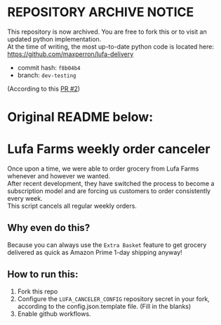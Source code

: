 # REPOSITORY ARCHIVE NOTICE
This repository is now archived. You are free to fork this or to visit an updated python implementation.  
At the time of writing, the most up-to-date python code is located here: https://github.com/maxperron/lufa-delivery  
- commit hash: `f8b04b4`  
- branch: `dev-testing`

(According to this [PR #2](https://github.com/JohnnyLin-a/lufa-weekly-canceler/pull/2))

# Original README below:

# Lufa Farms weekly order canceler

Once upon a time, we were able to order grocery from Lufa Farms whenever and however we wanted.  
After recent development, they have switched the process to become a subscription model and are forcing us customers to order consistently every week.  
This script cancels all regular weekly orders.

## Why even do this?

Because you can always use the `Extra Basket` feature to get grocery delivered as quick as Amazon Prime 1-day shipping anyway!

## How to run this:

1. Fork this repo
2. Configure the `LUFA_CANCELER_CONFIG` repository secret in your fork, according to the config.json.template file. (Fill in the blanks)
3. Enable github workflows.

